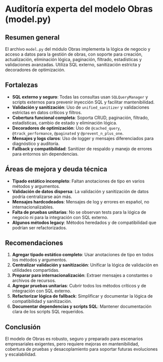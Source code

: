 # Auditoría experta del modelo Obras (model.py)

## Resumen general
El archivo `model.py` del módulo Obras implementa la lógica de negocio y acceso a datos para la gestión de obras, con soporte para creación, actualización, eliminación lógica, paginación, filtrado, estadísticas y validaciones avanzadas. Utiliza SQL externo, sanitización estricta y decoradores de optimización.

## Fortalezas
- **SQL externo y seguro**: Todas las consultas usan `SQLQueryManager` y scripts externos para prevenir inyección SQL y facilitar mantenibilidad.
- **Validación y sanitización**: Uso de `unified_sanitizer` y validaciones estrictas en datos críticos y filtros.
- **Cobertura funcional completa**: Soporta CRUD, paginación, filtrado, estadísticas, cambio de estado y eliminación lógica.
- **Decoradores de optimización**: Uso de `@cached_query`, `@track_performance`, `@paginated` y `@prevent_n_plus_one`.
- **Mensajes y logs claros**: Uso de logger y mensajes diferenciados para diagnóstico y auditoría.
- **Fallback y compatibilidad**: Sanitizer de respaldo y manejo de errores para entornos sin dependencias.

## Áreas de mejora y deuda técnica
- **Tipado estático incompleto**: Faltan anotaciones de tipo en varios métodos y argumentos.
- **Validación de datos dispersa**: La validación y sanitización de datos podría centralizarse aún más.
- **Mensajes hardcodeados**: Mensajes de log y errores en español, no internacionalizables.
- **Falta de pruebas unitarias**: No se observan tests para la lógica de negocio ni para la integración con SQL externo.
- **Algunos métodos legacy**: Métodos heredados y de compatibilidad que podrían ser refactorizados.

## Recomendaciones
1. **Agregar tipado estático completo**: Usar anotaciones de tipo en todos los métodos y argumentos.
2. **Centralizar validación y sanitización**: Unificar la lógica de validación en utilidades compartidas.
3. **Preparar para internacionalización**: Extraer mensajes a constantes o archivos de recursos.
4. **Agregar pruebas unitarias**: Cubrir todos los métodos críticos y de integración con SQL externo.
5. **Refactorizar lógica de fallback**: Simplificar y documentar la lógica de compatibilidad y sanitización.
6. **Documentar dependencias y scripts SQL**: Mantener documentación clara de los scripts SQL requeridos.

## Conclusión
El modelo de Obras es robusto, seguro y preparado para escenarios empresariales exigentes, pero requiere mejoras en mantenibilidad, cobertura de pruebas y desacoplamiento para soportar futuras evoluciones y escalabilidad.
